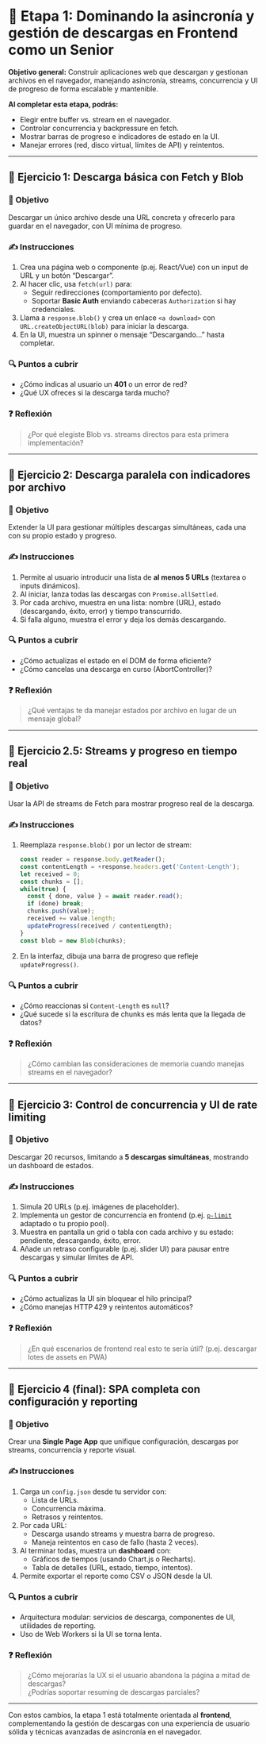 # 🧠 Etapa 1: Dominando la asincronía y gestión de descargas en Frontend como un Senior

**Objetivo general:**
Construir aplicaciones web que descargan y gestionan archivos en el navegador, manejando asincronía, streams, concurrencia y UI de progreso de forma escalable y mantenible.

**Al completar esta etapa, podrás:**
- Elegir entre buffer vs. stream en el navegador.
- Controlar concurrencia y backpressure en fetch.
- Mostrar barras de progreso e indicadores de estado en la UI.
- Manejar errores (red, disco virtual, límites de API) y reintentos.

---

## 📂 Ejercicio 1: Descarga básica con Fetch y Blob

### 🎯 Objetivo
Descargar un único archivo desde una URL concreta y ofrecerlo para guardar en el navegador, con UI mínima de progreso.

### ✍️ Instrucciones
1. Crea una página web o componente (p.ej. React/Vue) con un input de URL y un botón “Descargar”.
2. Al hacer clic, usa `fetch(url)` para:
    - Seguir redirecciones (comportamiento por defecto).
    - Soportar **Basic Auth** enviando cabeceras `Authorization` si hay credenciales.
3. Llama a `response.blob()` y crea un enlace `<a download>` con `URL.createObjectURL(blob)` para iniciar la descarga.
4. En la UI, muestra un spinner o mensaje “Descargando…” hasta completar.

### 🔍 Puntos a cubrir
- ¿Cómo indicas al usuario un **401** o un error de red?
- ¿Qué UX ofreces si la descarga tarda mucho?

### ❓ Reflexión
> ¿Por qué elegiste Blob vs. streams directos para esta primera implementación?

---

## 📂 Ejercicio 2: Descarga paralela con indicadores por archivo

### 🎯 Objetivo
Extender la UI para gestionar múltiples descargas simultáneas, cada una con su propio estado y progreso.

### ✍️ Instrucciones
1. Permite al usuario introducir una lista de **al menos 5 URLs** (textarea o inputs dinámicos).
2. Al iniciar, lanza todas las descargas con `Promise.allSettled`.
3. Por cada archivo, muestra en una lista: nombre (URL), estado (descargando, éxito, error) y tiempo transcurrido.
4. Si falla alguno, muestra el error y deja los demás descargando.

### 🔍 Puntos a cubrir
- ¿Cómo actualizas el estado en el DOM de forma eficiente?
- ¿Cómo cancelas una descarga en curso (AbortController)?

### ❓ Reflexión
> ¿Qué ventajas te da manejar estados por archivo en lugar de un mensaje global?

---

## 📂 Ejercicio 2.5: Streams y progreso en tiempo real

### 🎯 Objetivo
Usar la API de streams de Fetch para mostrar progreso real de la descarga.

### ✍️ Instrucciones
1. Reemplaza `response.blob()` por un lector de stream:
   ```js
   const reader = response.body.getReader();
   const contentLength = +response.headers.get('Content-Length');
   let received = 0;
   const chunks = [];
   while(true) {
     const { done, value } = await reader.read();
     if (done) break;
     chunks.push(value);
     received += value.length;
     updateProgress(received / contentLength);
   }
   const blob = new Blob(chunks);
   ```  
2. En la interfaz, dibuja una barra de progreso que refleje `updateProgress()`.

### 🔍 Puntos a cubrir
- ¿Cómo reaccionas si `Content-Length` es `null`?
- ¿Qué sucede si la escritura de chunks es más lenta que la llegada de datos?

### ❓ Reflexión
> ¿Cómo cambian las consideraciones de memoria cuando manejas streams en el navegador?

---

## 📂 Ejercicio 3: Control de concurrencia y UI de rate limiting

### 🎯 Objetivo
Descargar 20 recursos, limitando a **5 descargas simultáneas**, mostrando un dashboard de estados.

### ✍️ Instrucciones
1. Simula 20 URLs (p.ej. imágenes de placeholder).
2. Implementa un gestor de concurrencia en frontend (p.ej. [`p-limit`](https://www.npmjs.com/package/p-limit) adaptado o tu propio pool).
3. Muestra en pantalla un grid o tabla con cada archivo y su estado: pendiente, descargando, éxito, error.
4. Añade un retraso configurable (p.ej. slider UI) para pausar entre descargas y simular límites de API.

### 🔍 Puntos a cubrir
- ¿Cómo actualizas la UI sin bloquear el hilo principal?
- ¿Cómo manejas HTTP 429 y reintentos automáticos?

### ❓ Reflexión
> ¿En qué escenarios de frontend real esto te sería útil? (p.ej. descargar lotes de assets en PWA)

---

## 🚀 Ejercicio 4 (final): SPA completa con configuración y reporting

### 🎯 Objetivo
Crear una **Single Page App** que unifique configuración, descargas por streams, concurrencia y reporte visual.

### ✍️ Instrucciones
1. Carga un `config.json` desde tu servidor con:
    - Lista de URLs.
    - Concurrencia máxima.
    - Retrasos y reintentos.
2. Por cada URL:
    - Descarga usando streams y muestra barra de progreso.
    - Maneja reintentos en caso de fallo (hasta 2 veces).
3. Al terminar todas, muestra un **dashboard** con:
    - Gráficos de tiempos (usando Chart.js o Recharts).
    - Tabla de detalles (URL, estado, tiempo, intentos).
4. Permite exportar el reporte como CSV o JSON desde la UI.

### 🔍 Puntos a cubrir
- Arquitectura modular: servicios de descarga, componentes de UI, utilidades de reporting.
- Uso de Web Workers si la UI se torna lenta.

### ❓ Reflexión
> ¿Cómo mejorarías la UX si el usuario abandona la página a mitad de descargas?  
> ¿Podrías soportar resuming de descargas parciales?

---

Con estos cambios, la etapa 1 está totalmente orientada al **frontend**, complementando la gestión de descargas con una experiencia de usuario sólida y técnicas avanzadas de asincronía en el navegador.

